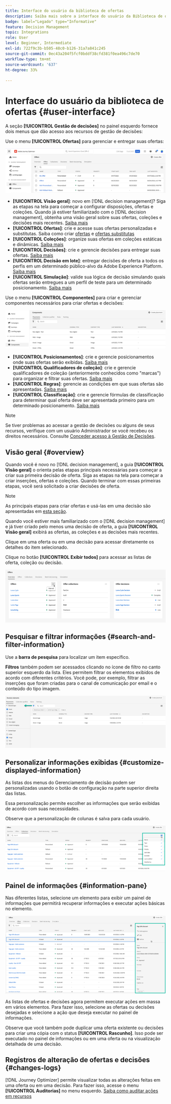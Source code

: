 ```yaml
---
title: Interface do usuário da biblioteca de ofertas
description: Saiba mais sobre a interface do usuário da Biblioteca de ofertas
badge: label="Legado" type="Informative"
feature: Decision Management
topic: Integrations
role: User
level: Beginner, Intermediate
exl-id: 722f9c3b-b505-48c0-b126-31a7a841c245
source-git-commit: 0ec43a204f5fcf0bddf38cfd381f0ea496c7de70
workflow-type: tm+mt
source-wordcount: '637'
ht-degree: 33%

---
```


# Interface do usuário da biblioteca de ofertas {#user-interface}

A seção **[!UICONTROL Gestão de decisões]** no painel esquerdo fornece dois menus que dão acesso aos recursos de gestão de decisões:

Use o menu **[!UICONTROL Ofertas]** para gerenciar e entregar suas ofertas:


![](../assets/offers_menu.png)

* **[!UICONTROL Visão geral]**: novo em [!DNL decision management]? Siga as etapas na tela para começar a configurar disposições, ofertas e coleções. Quando já estiver familiarizado com o [!DNL decision management], obtenha uma visão geral sobre suas ofertas, coleções e decisões mais recentes. [Saiba mais](#overview)
* **[!UICONTROL Ofertas]**: crie e acesse suas ofertas personalizadas e substitutas. Saiba como criar [ofertas](../offer-library/creating-personalized-offers.md) e [ofertas substitutas](../offer-library/creating-fallback-offers.md)
* **[!UICONTROL Coleções]**: organize suas ofertas em coleções estáticas e dinâmicas. [Saiba mais](../offer-library/creating-collections.md)
* **[!UICONTROL Decisões]**: crie e gerencie decisões para entregar suas ofertas. [Saiba mais](../offer-activities/create-offer-activities.md)
* **[!UICONTROL Decisão em lote]**: entregar decisões de oferta a todos os perfis em um determinado público-alvo da Adobe Experience Platform. [Saiba mais](../batch-delivery.md)
* **[!UICONTROL Simulação]**: valide sua lógica de decisão simulando quais ofertas serão entregues a um perfil de teste para um determinado posicionamento. [Saiba mais](../offer-activities/simulation.md)

Use o menu **[!UICONTROL Componentes]** para criar e gerenciar componentes necessários para criar ofertas e decisões:

![](../assets/offer_activities.png)

* **[!UICONTROL Posicionamentos]**: crie e gerencie posicionamentos onde suas ofertas serão exibidas. [Saiba mais](../offer-library/creating-placements.md)
* **[!UICONTROL Qualificadores de coleção]**: crie e gerencie qualificadores de coleção (anteriormente conhecidos como &quot;marcas&quot;) para organizar e filtrar suas ofertas. [Saiba mais](../offer-library/creating-tags.md)
* **[!UICONTROL Regras]**: gerencie as condições em que suas ofertas são apresentadas. [Saiba mais](../offer-library/creating-decision-rules.md)
* **[!UICONTROL Classificação]**: crie e gerencie fórmulas de classificação para determinar qual oferta deve ser apresentada primeiro para um determinado posicionamento. [Saiba mais](../ranking/create-ranking-formulas.md)

>[!NOTE]
>
>Se tiver problemas ao acessar a gestão de decisões ou alguns de seus recursos, verifique com um usuário Administrador se você recebeu os direitos necessários. Consulte [Conceder acesso à Gestão de Decisões](starting-offer-decisioning.md#granting-access-to-decision-management).

## Visão geral {#overview}

Quando você é novo no [!DNL decision management], a guia **[!UICONTROL Visão geral]** o orienta pelas etapas principais necessárias para começar a criar sua primeira decisão de oferta. Siga as etapas na tela para começar a criar inserções, ofertas e coleções. Quando terminar com essas primeiras etapas, você será solicitado a criar decisões de oferta.

>[!NOTE]
>
>As principais etapas para criar ofertas e usá-las em uma decisão são apresentadas em [esta seção](../offer-library/key-steps.md).

Quando você estiver mais familiarizado com o [!DNL decision management] e já tiver criado pelo menos uma decisão de oferta, a guia **[!UICONTROL Visão geral]** exibirá as ofertas, as coleções e as decisões mais recentes.

Clique em uma oferta ou em uma decisão para acessar diretamente os detalhes do item selecionado.

Clique no botão **[!UICONTROL Exibir todos]** para acessar as listas de oferta, coleção ou decisão.

![](../assets/overview_view-all.png)

## Pesquisar e filtrar informações {#search-and-filter-information}

Use a **barra de pesquisa** para localizar um item específico.

**Filtros** também podem ser acessados clicando no ícone de filtro no canto superior esquerdo da lista. Eles permitem filtrar os elementos exibidos de acordo com diferentes critérios. Você pode, por exemplo, filtrar as inserções que foram criadas para o canal de comunicação por email e o conteúdo do tipo imagem.

![](../assets/filters.png)

## Personalizar informações exibidas {#customize-displayed-information}

As listas dos menus do Gerenciamento de decisão podem ser personalizadas usando o botão de configuração na parte superior direita das listas.

Essa personalização permite escolher as informações que serão exibidas de acordo com suas necessidades.

Observe que a personalização de colunas é salva para cada usuário.

![](../assets/columns.png)

## Painel de informações {#information-pane}

Nas diferentes listas, selecione um elemento para exibir um painel de informações que permitirá recuperar informações e executar ações básicas no elemento.

![](../assets/information-pane.png)

As listas de ofertas e decisões agora permitem executar ações em massa em vários elementos. Para fazer isso, selecione as ofertas ou decisões desejadas e selecione a ação que deseja executar no painel de informações.

Observe que você também pode duplicar uma oferta existente ou decisões para criar uma cópia com o status **[!UICONTROL Rascunho]**. Isso pode ser executado no painel de informações ou em uma oferta ou na visualização detalhada de uma decisão.

## Registros de alteração de ofertas e decisões {#changes-logs}

[!DNL Journey Optimizer] permite visualizar todas as alterações feitas em uma oferta ou em uma decisão. Para fazer isso, acesse o menu **[!UICONTROL Auditorias]** no menu esquerdo. [Saiba como auditar ações em recursos](../../privacy/audit-logs.md)

